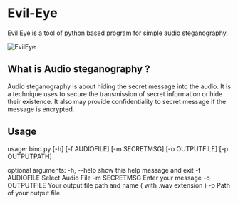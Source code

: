 # Evil-Eye
Evil Eye is a tool of python based program for simple audio steganography.



![EvilEye](https://user-images.githubusercontent.com/88737074/185978331-3f9bbc2e-01bc-4d19-8205-7bd9ea2d144a.png)


## What is Audio steganography ?

Audio steganography is about hiding the secret message into the audio. It is a technique uses to secure the transmission of secret information or hide their existence. It also may provide confidentiality to secret message if the message is encrypted.



## Usage

usage: bind.py [-h] [-f AUDIOFILE] [-m SECRETMSG] [-o OUTPUTFILE] [-p OUTPUTPATH]

optional arguments:
  -h, --help    show this help message and exit
  -f AUDIOFILE  Select Audio File
  -m SECRETMSG  Enter your message
  -o OUTPUTFILE Your output file path and name ( with .wav extension )
  -p Path of your output file  

